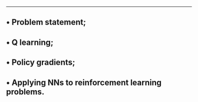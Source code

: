 -----------------------------------------------------------------------------
• Problem statement;
------------------------------------------------------------------------
• Q learning;
-------------------------------------------------------------------------
• Policy gradients;
-------------------------------------------------------------------------
• Applying NNs to reinforcement learning problems.
--------------------------------------------------------------------
